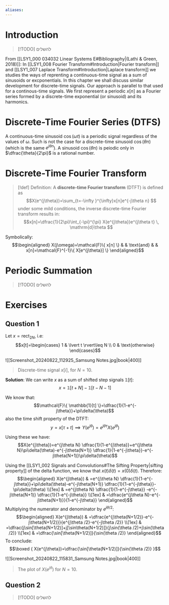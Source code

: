 ```yaml
---
aliases:
---
```


# Introduction

>[!TODO] להשלים


From [[LSY1_000 034032 Linear Systems E#Bibliography|(Lathi & Green, 2018)]]:
In [[LSY1_008 Fourier Transform#Introduction|Fourier transform]] and [[LSY1_007 Laplace Transform#Introduction|Laplace transform]] we studies the ways of reprenting a continuous-time signal as a sum of sinusoids or excponentials. In this chapter we shall discuss similar development for discrete-time signals. Our approach is parallel to that used for a continous-time signals. We first represent a periodic $x[n]$ as a Fourier series formed by a discrete-time exponential (or sinusoid) and its harmonics.

# Discrete-Time Fourier Series (DTFS)
A continuous-time sinusoid $\cos(\omega t)$ is a periodic signal regardless of the values of $\omega$. Such is not the case for a discrete-time sinusoid $\cos(\theta n)$ (which is the same $e^{j\theta n}$). A sinusoid $\cos(\theta n)$ is peiodic only in $\dfrac{\theta}{2\pi}$ is a rational number.

# Discrete-Time Fourier Transform


>[!def] Definition: 
> A **discrete-time Fourier transform** (DTFT) is defined as
> $$X(e^{j\theta})=\sum_{t=-\infty }^{\infty}x[n]e^{-j\theta n} $$
> under some mild conditions, the inverse discrete-time Fourier transform results in:
> $$x[n]=\dfrac{1}{2\pi}\int_{-\pi}^{\pi} X(e^{j\theta})e^{j\theta t} \, \mathrm{d}\theta $$
> 

Symbolically:
$$\begin{aligned}
X(j\omega)=\mathcal{F}\{ x[n] \} &  & \text{and} &  & x[n]=\mathcal{F}^{-1}\{ X[e^{j\theta}] \}
\end{aligned}$$

# Periodic Summation
>[!TODO] להשלים

# Exercises

## Question 1
Let $x=\mathrm{rect}_{2N}$, i.e:
$$x[t]=\begin{cases}
1 & \lvert t \rvert\leq  N \\
0 & \text{otherwise}
\end{cases}$$


![[Screenshot_20240822_112925_Samsung Notes.jpg|book|400]]
>Discrete-time signal $x[i]$, for $N=10$.

**Solution**:
We can write $x$ as a sum of shifted step signals $\mathbb{1}[t]$:
$$x=\mathbb{1}[t+N]-\mathbb{1}[t-N-1]$$

We know that:
$$\mathcal{F}\{ \mathbb{1}[t] \}=\dfrac{1}{1-e^{-j\theta}}+\pi\delta(\theta)$$
also the time shift property of the DTFT:
$$y=x[\tau+t]\implies Y(e^{j\theta})=e^{j\theta \tau}X(e^{j\theta})$$

Using these we have:
$$X(e^{j\theta})=e^{j\theta N} \dfrac{1}{1-e^{j\theta}}+e^{j\theta N}\pi\delta(\theta)-e^{-j\theta(N+1)} \dfrac{1}{1-e^{-j\theta}}-e^{-j\theta(N+1)}\pi\delta(\theta)$$

Using the [[LSY1_002 Signals and Convolutions#The Sifting Property|sifting property]] of the delta function, we know that $x(t)\delta(t)=x(0)\delta(t)$. Therefore:
$$\begin{aligned}
X(e^{j\theta}) & =e^{j\theta N} \dfrac{1}{1-e^{-j\theta}}+\pi\delta(\theta)-e^{-j\theta(N+1)} \dfrac{1}{1-e^{-j\theta}}-\pi\delta(\theta) \\[1ex]
 & =e^{j\theta N} \dfrac{1}{1-e^{-j\theta}} -e^{-j\theta(N+1)} \dfrac{1}{1-e^{-j\theta}} \\[1ex]
 & =\dfrac{e^{j\theta N}-e^{-j\theta(N+1)}}{1-e^{-j\theta}}
\end{aligned}$$
Multiplying the numerator and denominator by $e^{j\theta/2}$:
$$\begin{aligned}
X(e^{j\theta}) & =\dfrac{e^{j\theta(N+1/2)}-e^{-j\theta(N+1/2)}}{e^{j\theta /2}-e^{-j\theta /2}} \\[1ex]
 & =\dfrac{j\sin[\theta(N+1/2)]+j[\sin\theta(N+1/2)]}{j\sin(\theta /2)+j\sin(\theta /2)} \\[1ex]
 & =\dfrac{\sin[\theta(N+1/2)]}{\sin(\theta /2)}
\end{aligned}$$
To conclude:
$$\boxed {
X(e^{j\theta})=\dfrac{\sin[\theta(N+1/2)]}{\sin(\theta /2)}
 }$$


![[Screenshot_20240822_115831_Samsung Notes.jpg|book|400]]
>The plot of $X(e^{j\theta})$ for $N=10$.

## Question 2
>[!TODO] להשלים